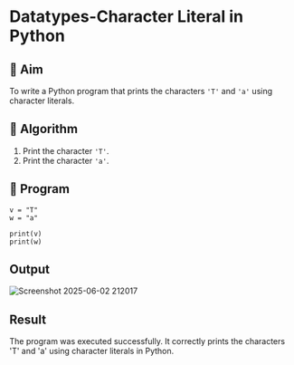 # Datatypes-Character Literal in Python

## 🎯 Aim
To write a Python program that prints the characters `'T'` and `'a'` using character literals.

## 🧠 Algorithm
1. Print the character `'T'`.
2. Print the character `'a'`.

## 🧾 Program
```
v = "T"
w = "a"
 
print(v)
print(w)
```
## Output

![Screenshot 2025-06-02 212017](https://github.com/user-attachments/assets/f7a21449-c144-4162-851b-7e8f1464bee3)


## Result
The program was executed successfully. It correctly prints the characters 'T' and 'a' using character literals in Python.
